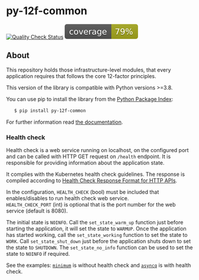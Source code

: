 # py-12f-common

[![Quality Check Status](https://github.com/tombenke/py-12f-common/workflows/Quality%20Check/badge.svg)](https://github.com/tombenke/py-12f-common)
![Coverage](./coverage.svg)

## About

This repository holds those infrastructure-level modules,
that every application requires that follows the core 12-factor principles.

This version of the library is compatible with Python versions >=3.8.

You can use pip to install the library from the
[Python Package Index](https://pypi.org/project/py-12f-common/):

```bash
   $ pip install py-12f-common
```

For further information read [the documentation](https://tombenke.github.io/py-12f-common/).

### Health check
Health check is a web service running on localhost, on the configured port and can be called with HTTP GET request on 
`/health` endpoint. It is responsible for providing information about the application state.

It complies with the Kubernetes health check guidelines. The response is compiled according to 
[Health Check Response Format for HTTP APIs](https://datatracker.ietf.org/doc/html/draft-inadarei-api-health-check-06).

In the configuration, `HEALTH_CHECK` (bool) must be included that enables/disables to run health check web service.  
`HEALTH_CHECK_PORT` (int) is optional that is the port number for the web service (default is 8080). 

The initial state is `NOINFO`. Call the `set_state_warm_up` function just before starting the application, it will set 
the state to `WARMUP`. Once the application has started working, call the `set_state_working` function to set the state 
to `WORK`. Call `set_state_shut_down` just before the application shuts down to set the state to `SHUTDOWN`. The 
`set_state_no_info` function can be used to set the state to `NOINFO` if required.

See the examples: [`minimum`](common/examples/minimum/) is without health check and [`asyncq`](common/examples/asyncq/) 
is with health check.
